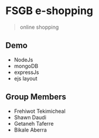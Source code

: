 # FSGB e-shopping

> online shopping

## Demo

- NodeJs
- mongoDB
- expressJs
- ejs layout

## Group Members

- Frehiwot Tekimicheal
- Shawn Daudi
- Getaneh Taferre
- Bikale Aberra
